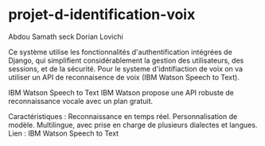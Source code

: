 # projet-d-identification-voix

Abdou Samath seck
Dorian Lovichi

Ce système utilise les fonctionnalités d'authentification intégrées de Django, qui simplifient considérablement la gestion des utilisateurs, des sessions, et de la sécurité.
Pour le systeme d'idntifiaction de voix on va utiliser un API de reconnaisence de voix (IBM Watson Speech to Text).

IBM Watson Speech to Text
IBM Watson propose une API robuste de reconnaissance vocale avec un plan gratuit.

Caractéristiques :
Reconnaissance en temps réel.
Personnalisation de modèle.
Multilingue, avec prise en charge de plusieurs dialectes et langues.
Lien : IBM Watson Speech to Text
